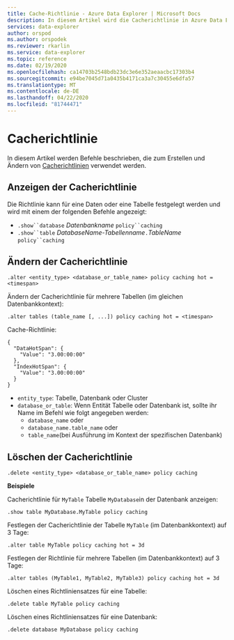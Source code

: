 ```yaml
---
title: Cache-Richtlinie - Azure Data Explorer | Microsoft Docs
description: In diesem Artikel wird die Cacherichtlinie in Azure Data Explorer beschrieben.
services: data-explorer
author: orspod
ms.author: orspodek
ms.reviewer: rkarlin
ms.service: data-explorer
ms.topic: reference
ms.date: 02/19/2020
ms.openlocfilehash: ca14703b2548bdb23dc3e6e352aeaacbc17303b4
ms.sourcegitcommit: e94be7045d71a0435b4171ca3a7c30455e6dfa57
ms.translationtype: MT
ms.contentlocale: de-DE
ms.lasthandoff: 04/22/2020
ms.locfileid: "81744471"
---
```

# <a name="cache-policy"></a>Cacherichtlinie

In diesem Artikel werden Befehle beschrieben, die zum Erstellen und Ändern von [Cacherichtlinien](cachepolicy.md) verwendet werden. 

## <a name="displaying-the-cache-policy"></a>Anzeigen der Cacherichtlinie

Die Richtlinie kann für eine Daten oder eine Tabelle festgelegt werden und wird mit einem der folgenden Befehle angezeigt:

* `.show``database` *Datenbankname* `policy``caching`
* `.show``table` *DatabaseName-Tabellenname*`.`*TableName* `policy``caching`

## <a name="altering-the-cache-policy"></a>Ändern der Cacherichtlinie

```kusto
.alter <entity_type> <database_or_table_name> policy caching hot = <timespan>
```

Ändern der Cacherichtlinie für mehrere Tabellen (im gleichen Datenbankkontext):

```kusto
.alter tables (table_name [, ...]) policy caching hot = <timespan>
```

Cache-Richtlinie:

```kusto
{
  "DataHotSpan": {
    "Value": "3.00:00:00"
  },
  "IndexHotSpan": {
    "Value": "3.00:00:00"
  }
}
```

* `entity_type`: Tabelle, Datenbank oder Cluster
* `database_or_table`: Wenn Entität Tabelle oder Datenbank ist, sollte ihr Name im Befehl wie folgt angegeben werden: 
  - `database_name` oder 
  - `database_name.table_name` oder 
  - `table_name`(bei Ausführung im Kontext der spezifischen Datenbank)

## <a name="deleting-the-cache-policy"></a>Löschen der Cacherichtlinie

```kusto
.delete <entity_type> <database_or_table_name> policy caching
```

**Beispiele**

Cacherichtlinie für `MyTable` Tabelle `MyDatabase`in der Datenbank anzeigen:

```kusto
.show table MyDatabase.MyTable policy caching 
```

Festlegen der Cacherichtlinie der Tabelle `MyTable` (im Datenbankkontext) auf 3 Tage:

```kusto
.alter table MyTable policy caching hot = 3d
```

Festlegen der Richtlinie für mehrere Tabellen (im Datenbankkontext) auf 3 Tage:

```kusto
.alter tables (MyTable1, MyTable2, MyTable3) policy caching hot = 3d
```

Löschen eines Richtliniensatzes für eine Tabelle:

```kusto
.delete table MyTable policy caching
```

Löschen eines Richtliniensatzes für eine Datenbank:

```kusto
.delete database MyDatabase policy caching
```
